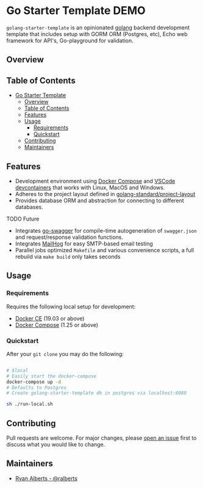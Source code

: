 # Go Starter Template DEMO

`golang-starter-template` is an opinionated [golang](https://golang.org/) backend development template that includes setup with GORM ORM (Postgres, etc), Echo web framework for API's, Go-playground for validation.

## Overview

## Table of Contents

- [Go Starter Template](#go-starter-template)
  - [Overview](#overview)
  - [Table of Contents](#table-of-contents)
  - [Features](#features)
  - [Usage](#usage)
    - [Requirements](#requirements)
    - [Quickstart](#quickstart)
  - [Contributing](#contributing)
  - [Maintainers](#maintainers)

## Features

- Development environment using [Docker Compose](https://docs.docker.com/compose/install/) and [VSCode devcontainers](https://code.visualstudio.com/docs/remote/containers) that works with Linux, MacOS and Windows.
- Adheres to the project layout defined in [golang-standard/project-layout](https://github.com/golang-standards/project-layout)
- Provides database ORM and abstraction for connecting to different databases.

TODO Future
- Integrates [go-swagger](https://github.com/go-swagger/go-swagger) for compile-time autogeneration of `swagger.json` and request/response validation functions.
- Integrates [MailHog](https://github.com/mailhog/MailHog) for easy SMTP-based email testing
- Parallel jobs optimized `Makefile` and various convenience scripts, a full rebuild via `make build` only takes seconds

## Usage

### Requirements

Requires the following local setup for development:

- [Docker CE](https://docs.docker.com/install/) (19.03 or above)
- [Docker Compose](https://docs.docker.com/compose/install/) (1.25 or above)


### Quickstart

After your `git clone` you may do the following:

```bash

# $local
# Easily start the docker-compose
docker-compose up -d
# Defaults to Postgres
# Create golang-starter-template db in postgres via localhost:8080

sh ./run-local.sh

```

## Contributing

Pull requests are welcome. For major changes, please [open an issue](https://github.com/ralberts/golang-starter-template/issues/new/choose) first to discuss what you would like to change.

## Maintainers

- [Ryan Alberts - @ralberts](https://github.com/ralberts)

